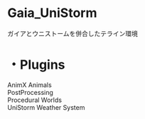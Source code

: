 # Gaia_UniStorm
ガイアとウニストームを併合したテライン環境

# ・Plugins<br>
AnimX Animals<br>
PostProcessing<br>
Procedural Worlds<br>
UniStorm Weather System<br>
